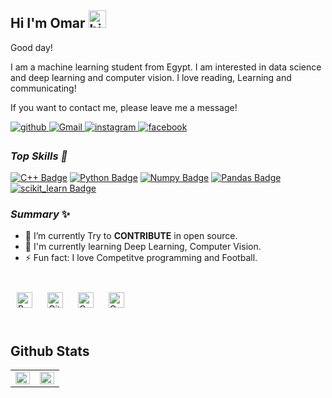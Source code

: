 ## Hi I'm Omar <img src="https://user-images.githubusercontent.com/1303154/88677602-1635ba80-d120-11ea-84d8-d263ba5fc3c0.gif" width="28px" alt="hi">

Good day!

I am a machine learning student from Egypt. I am interested in data science and deep learning and computer vision. I love reading, Learning and communicating! 

If you want to contact me, please leave me a message!

<a href="https://github.com/omarzain27" target="_blank">
<img src=https://img.shields.io/badge/github-%2324292e.svg?&style=for-the-badge&logo=github&logoColor=white alt=github style="margin-bottom: 5px;" />
</a>
<a href="moraz695@gmail.com" target="_blank">
<img src=https://img.shields.io/badge/Gmail-D14836?style=for-the-badge&logo=gmail&logoColor=white alt=Gmail style="margin-bottom: 5px;" />
</a>
<a href="https://www.instagram.com/omars__27/" target="_blank">
<img src=https://img.shields.io/badge/instagram-%23000000.svg?&style=for-the-badge&logo=instagram&logoColor=white&color=dd2a7b alt=instagram style="margin-bottom: 5px;" />
</a>
<a href="https://www.facebook.com/omar.cool.391/" target="_blank">
<img src=https://img.shields.io/badge/facebook-%232E87FB.svg?&style=for-the-badge&logo=facebook&logoColor=white alt=facebook style="margin-bottom: 5px;" />
</a>


### ***Top Skills 💫***
[![C++ Badge](	https://img.shields.io/badge/C%2B%2B-00599C?style=for-the-badge&logo=c%2B%2B&logoColor=white)](#)  [![Python Badge](https://img.shields.io/badge/Python-FFD43B?style=for-the-badge&logo=python&logoColor=blue)](#) [![Numpy Badge](https://img.shields.io/badge/Numpy-777BB4?style=for-the-badge&logo=numpy&logoColor=white)](#) [![Pandas Badge](https://img.shields.io/badge/Pandas-2C2D72?style=for-the-badge&logo=pandas&logoColor=white)](#) [![scikit_learn Badge](https://img.shields.io/badge/scikit_learn-F7931E?style=for-the-badge&logo=scikit-learn&logoColor=white)](#)
 
 
 ###  ***Summary*** ✨

- 🔭 I’m currently Try to **CONTRIBUTE** in open source.
- 🌱 I'm currently learning Deep Learning, Computer Vision.
- ⚡ Fun fact: I love Competitve programming and Football.



<br/>  

<div sttyle='float:left'>
<img style="margin: 10px" src="https://profilinator.rishav.dev/skills-assets/python-original.svg" alt="Python" height="25" />  
<img style="margin: 10px" src="https://profilinator.rishav.dev/skills-assets/git-scm-icon.svg" alt="Git" height="25" />  
<img style="margin: 10px" src="https://profilinator.rishav.dev/skills-assets/opencv-icon.svg" alt="OpenCV" height="25" />  
<img style="margin: 10px" src="https://profilinator.rishav.dev/skills-assets/flask.png" alt="OpenCV" height="25" />  
</div>

<br/>  


## Github Stats  
<table><tr><td valign="top" width="50%">

<img src="https://github-readme-stats.vercel.app/api?username=omarzain27&show_icons=true&count_private=true&hide_border=true" align="left" style="width: 100%" />

</td><td valign="top" width="50%">

<img src="https://github-readme-stats.vercel.app/api/top-langs/?username=omarzain27&hide_border=true&layout=compact" align="left" style="width: 100%" />

</td></tr></table>  

<br/>  


<!--
**omarzain27/omarzain27** is a ✨ _special_ ✨ repository because its `README.md` (this file) appears on your GitHub profile.

Here are some ideas to get you started:

- 🔭 I’m currently working on ...
- 🌱 I’m currently learning ...
- 👯 I’m looking to collaborate on ...
- 🤔 I’m looking for help with ...
- 💬 Ask me about ...
- 📫 How to reach me: ...
- 😄 Pronouns: ...
- ⚡ Fun fact: ...
-->
